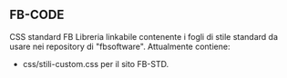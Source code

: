 ## FB-CODE
 CSS standard FB
 Libreria linkabile contenente i fogli di stile standard da usare nei repository di "fbsoftware".
 Attualmente contiene:
 - css/stili-custom.css   per il sito FB-STD.
 
